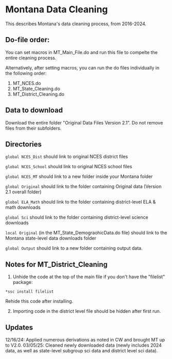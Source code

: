 
# Montana Data Cleaning

This describes Montana's data cleaning process, from 2016-2024.

## Do-file order:
You can set macros in MT_Main_File.do and run this file to compelte the entire cleaning process.

Alternatively, after setting macros, you can run the do files individually in the following order:

1. MT_NCES.do
2. MT_State_Cleaning.do
3. MT_District_Cleaning.do

## Data to download

Download the entire folder "Original Data Files Version 2.1". Do not remove files from their subfolders.

## Directories

`global NCES_Dist` should link to original NCES district files

`global NCES_School` should link to original NCES school files

`global NCES_MT` should link to a new folder inside your Montana folder

`global Original` should link to the folder containing Original data (Version 2.1 overall folder)

`global ELA_Math` should link to the folder containing district-level ELA & math downloads

`global Sci` should link to the folder containing district-level science downloads

`local Original` (in the MT_State_DemograohicData.do file) should link to the Montana state-level data downloads folder

`global Output` should link to a new folder containing output data.

## Notes for MT_District_Cleaning

1. Unhide the code at the top of the main file if you don't have the "filelist" package:
```
*ssc install filelist
```
Rehide this code after installing.

2. Importing code in the district level file should be hidden after first run.

## Updates
12/16/24: Applied numerous derivations as noted in CW and brought MT up to V2.0.
03/05/25: Cleaned newly downloaded data (newly includes 2024 data, as well as state-level subgroup sci data and district level sci data).
